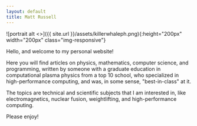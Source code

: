 ```yaml
---
layout: default
title: Matt Russell
---
```

![portrait alt <>]({{ site.url }}/assets/killerwhaleph.png){:height="200px" width="200px" class="img-responsive"}

Hello, and welcome to my personal website!

Here you will find articles on physics, mathematics, computer science, and programming, written by someone with a graduate education in computational plasma physics from a top 10 school, who specialized in high-performance computing, and was, in some sense, "best-in-class" at it. 

The topics are technical and scientific subjects that I am interested in, like electromagnetics, nuclear fusion, weightlifting, and high-performance computing. 

Please enjoy!  